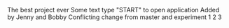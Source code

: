 The best project ever
Some text
type "START" to open application
Added by Jenny and Bobby
Conflicting change from master and experiment
1
2
3
